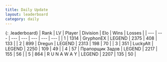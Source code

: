 ```yaml
---
title: Daily Update
layout: leaderboard
category: daily
---
```


{: .leaderboard}
| Rank | LV | Player | Division | Elo | Wins | Losses |
| --- | --- | --- | --- | --- | --- | --- |
| <span data-change="0">1</span> | 1314 | <span title="ID: 315148">GryphonEX</span> | LEGEND | <span data-change="13">2375</span> | <span data-change="8">408</span> | <span data-change="1">133</span> |
| <span data-change="0">2</span> | 899 | <span title="ID: 337810">Dregun</span> | LEGEND | <span data-change="0">2313</span> | <span data-change="0">198</span> | <span data-change="0">70</span> |
| <span data-change="0">3</span> | 351 | <span title="ID: 512212">LuckyAlt</span> | LEGEND | <span data-change="0">2250</span> | <span data-change="0">109</span> | <span data-change="0">49</span> |
| <span data-change="2">4</span> | 57 | <span title="ID: 612521">Прапорщик Задов</span> | LEGEND | <span data-change="14">2217</span> | <span data-change="11">155</span> | <span data-change="3">56</span> |
| <span data-change="-1">5</span> | 864 | <span title="ID: 66144">R U N A W A Y</span> | LEGEND | <span data-change="-10">2207</span> | <span data-change="3">135</span> | <span data-change="2">50</span> |